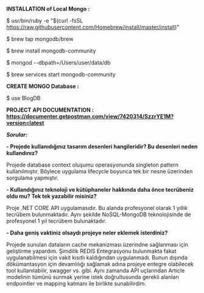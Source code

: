 **INSTALLATION of Local Mongo :**

$ usr/bin/ruby -e "$(curl -fsSL https://raw.githubusercontent.com/Homebrew/install/master/install)"

$ brew tap mongodb/brew

$ brew install mongodb-community

$ mongod --dbpath=/Users/user/data/db

$ brew services start mongodb-community


**CREATE MONGO Database :**

$ use BlogDB


**PROJECT API DOCUMENTATION : https://documenter.getpostman.com/view/7420314/SzzrYE1M?version=latest**


***Sorular:***

**- Projede kullanıdığınız tasarım desenleri hangileridir? Bu desenleri neden kullandınız?**

  Projede database context oluşumu operasyonunda singleton pattern kullanılmıştır. Böylece uygulama lifecycle boyunca tek bir nesne üzerinden sorgulama yapmıştır.
  
**- Kullandığınız teknoloji ve kütüphaneler hakkında daha önce tecrübeniz oldu mu? Tek tek
yazabilir misiniz?**

  Proje .NET CORE API uygulamasıdır. Bu alanda profesyonel olarak 1 yıllık tecrübem bulunmaktadır. Aynı şekilde NoSQL-MongoDB teknolojisinde de profesyonel 1 yıl tecrübem bulunaktadır.
  
**- Daha geniş vaktiniz olsaydı projeye neler eklemek isterdiniz?**

  Projede sunulan dataların cache mekanizması üzerindne sağlanması için geliştirme yapardım. Şimdilik REDIS Entegrasyonu bulunmakta fakat uygulanabilmesi için vakit kısıtlı kaldığından uygulanmadı. Bunun dışında dökümantasyon için devamlılığı sağlamak adına projeye entegre olabilecek tool kullanılabilir, swagger vs. gibi. Aynı zamanda API uçlarından Article modelinin tümünü sunmak yerine istek doğrultusunda gerekli alanları endpointler ve mapping katmanı ile birlikte sunabilirdim.

